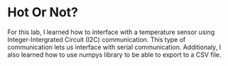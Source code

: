 # Hot Or Not?
For this lab, I learned how to interface with a temperature sensor using Integer-Intergrated Circuit (I2C) communication. This type of communication lets us interface with serial communication. Additionaly, I also learned how to use numpys library to be able to export to a CSV file.
